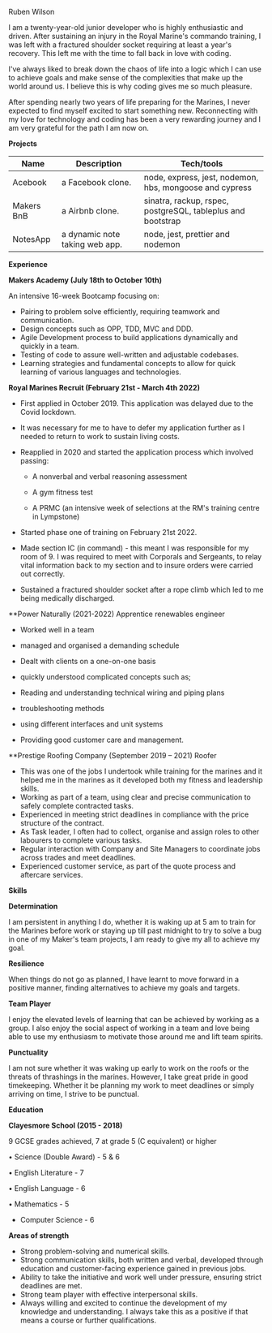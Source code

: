 Ruben Wilson

I am a twenty-year-old junior developer who is highly enthusiastic and driven. After sustaining an injury in the Royal Marine's commando training, I was left with a fractured shoulder socket requiring at least a year's recovery. This left me with the time to fall back in love with coding.

I've always liked to break down the chaos of life into a logic which I can use to achieve goals and make sense of the complexities that make up the world around us. I believe this is why coding gives me so much pleasure.

After spending nearly two years of life preparing for the Marines, I never expected to find myself excited to start something new. Reconnecting with my love for technology and coding has been a very rewarding journey and I am very grateful for the path I am now on.

**Projects**

| **Name** | **Description** | **Tech/tools** |
| ---      | ---             | ---            |
| Acebook | a Facebook clone. | node, express, jest, nodemon, hbs, mongoose and cypress |
| Makers BnB | a Airbnb clone. | sinatra, rackup, rspec, postgreSQL, tableplus and bootstrap |
| NotesApp | a dynamic note taking web app. | node, jest, prettier and nodemon |

**Experience**

**Makers Academy (July 18th to October 10th)**

An intensive 16-week Bootcamp focusing on:

- Pairing to problem solve efficiently, requiring teamwork and communication.
- Design concepts such as OPP, TDD, MVC and DDD.
- Agile Development process to build applications dynamically and quickly in a team.
- Testing of code to assure well-written and adjustable codebases.
- Learning strategies and fundamental concepts to allow for quick learning of various languages and technologies.

**Royal Marines Recruit (February 21st - March 4th 2022)**

- First applied in October 2019. This application was delayed due to the Covid lockdown.

- It was necessary for me to have to defer my application further as I needed to return to work to sustain living costs.

- Reapplied in 2020 and started the application process which involved passing:

    - A nonverbal and verbal reasoning assessment

    - A gym fitness test

    - A PRMC (an intensive week of selections at the RM's training centre in Lympstone)

- Started phase one of training on February 21st 2022.
- Made section IC (in command) - this meant I was responsible for my room of 9. I was required to meet with Corporals and Sergeants, to relay vital information back to my section and to insure orders were carried out correctly.

- Sustained a fractured shoulder socket after a rope climb which led to me being medically discharged.

**Power Naturally (2021-2022) Apprentice renewables engineer

- Worked well in a team
- managed and organised a demanding schedule
- Dealt with clients on a one-on-one basis
- quickly understood complicated concepts such as;

- Reading and understanding technical wiring and piping plans
- troubleshooting methods
- using different interfaces and unit systems
- Providing good customer care and management.

**Prestige Roofing Company (September 2019 – 2021) Roofer

- This was one of the jobs I undertook while training for the marines and it helped me in the marines as it developed both my fitness and leadership skills.
- Working as part of a team, using clear and precise communication to safely complete contracted tasks.
- Experienced in meeting strict deadlines in compliance with the price structure of the contract.
- As Task leader, I often had to collect, organise and assign roles to other labourers to complete various tasks.
- Regular interaction with Company and Site Managers to coordinate jobs across trades and meet deadlines.
- Experienced customer service, as part of the quote process and aftercare services.

**Skills**

**Determination**

I am persistent in anything I do, whether it is waking up at 5 am to train for the Marines before work or staying up till past midnight to try to solve a bug in one of my Maker's team projects, I am ready to give my all to achieve my goal.

**Resilience**

When things do not go as planned, I have learnt to move forward in a positive manner, finding alternatives to achieve my goals and targets.

**Team Player**

I enjoy the elevated levels of learning that can be achieved by working as a group. I also enjoy the social aspect of working in a team and love being able to use my enthusiasm to motivate those around me and lift team spirits.

**Punctuality**

I am not sure whether it was waking up early to work on the roofs or the threats of thrashings in the marines. However, I take great pride in good timekeeping. Whether it be planning my work to meet deadlines or simply arriving on time, I strive to be punctual.

**Education**

**Clayesmore School (2015 - 2018)**

9 GCSE grades achieved, 7 at grade 5 (C equivalent) or higher

• Science (Double Award) - 5 & 6

• English Literature - 7

• English Language - 6

• Mathematics - 5

- Computer Science - 6

**Areas of strength**

- Strong problem-solving and numerical skills.
- Strong communication skills, both written and verbal, developed through education and customer-facing experience gained in previous jobs.
- Ability to take the initiative and work well under pressure, ensuring strict deadlines are met.
- Strong team player with effective interpersonal skills.
- Always willing and excited to continue the development of my knowledge and understanding. I always take this as a positive if that means a course or further qualifications.
